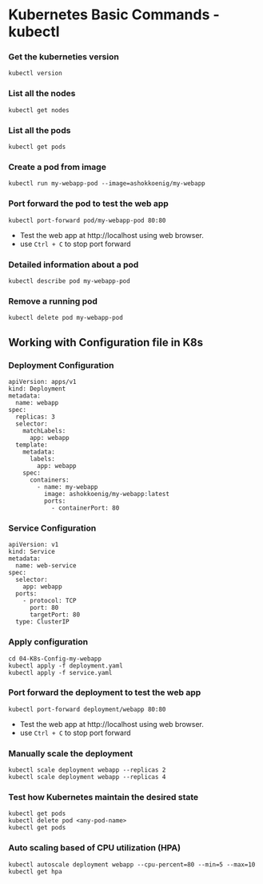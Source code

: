 # Kubernetes Basic Commands - kubectl
### Get the kuberneties version
```
kubectl version
```
### List all the nodes
```
kubectl get nodes
```
### List all the pods
```
kubectl get pods
```
### Create a pod from image
```
kubectl run my-webapp-pod --image=ashokkoenig/my-webapp
```
### Port forward the pod to test the web app
```
kubectl port-forward pod/my-webapp-pod 80:80
```
- Test the web app at http://localhost using web browser.
- use ``` Ctrl + C ``` to stop port forward
### Detailed information about a pod
```
kubectl describe pod my-webapp-pod
```
### Remove a running pod
```
kubectl delete pod my-webapp-pod
```
## Working with Configuration file in K8s
### Deployment Configuration
```
apiVersion: apps/v1
kind: Deployment
metadata:
  name: webapp
spec:
  replicas: 3
  selector:
    matchLabels:
      app: webapp
  template:
    metadata:
      labels:
        app: webapp
    spec:
      containers:
        - name: my-webapp
          image: ashokkoenig/my-webapp:latest
          ports:
            - containerPort: 80
```
### Service Configuration
```
apiVersion: v1
kind: Service
metadata:
  name: web-service
spec:
  selector:
    app: webapp
  ports:
    - protocol: TCP
      port: 80
      targetPort: 80
  type: ClusterIP
```
### Apply configuration
```
cd 04-K8s-Config-my-webapp
kubectl apply -f deployment.yaml
kubectl apply -f service.yaml
```
### Port forward the deployment to test the web app
```
kubectl port-forward deployment/webapp 80:80
```
- Test the web app at http://localhost using web browser.
- use ``` Ctrl + C ``` to stop port forward

### Manually scale the deployment 
```
kubectl scale deployment webapp --replicas 2
kubectl scale deployment webapp --replicas 4
```
### Test how Kubernetes maintain the desired state
```
kubectl get pods
kubectl delete pod <any-pod-name>
kubectl get pods
```
### Auto scaling based of CPU utilization (HPA)
```
kubectl autoscale deployment webapp --cpu-percent=80 --min=5 --max=10
kubectl get hpa
```
